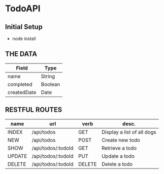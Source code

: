 # TodoAPI

## Initial Setup
* node install



## THE DATA

|Field 		  |Type     |
|-------------|-------- |			
| name 		  | String  |
| completed	  | Boolean |
| createdDate |	Date    |


## RESTFUL ROUTES

|name 	 |url 				  |verb    |desc.                       |
|--------|--------------------|--------|----------------------------| 
| INDEX  | /api/todos      	  |	GET    | Display a list of all dogs |
| NEW    | /api/todos  		  |	POST   | Create new todo            |
| SHOW   | /api/todos/:todoId |	GET    | Retrieve a todo            |
| UPDATE | /api/todos/:todoId | PUT    | Update a todo              |
| DELETE | /api/todos/:todoId |	DELETE | Delete a todo              |

